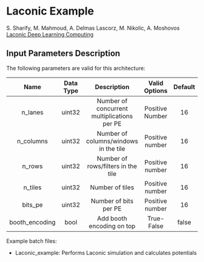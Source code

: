 # Laconic Example

S. Sharify, M. Mahmoud, A. Delmas Lascorz, M. Nikolic, A. Moshovos 
[Laconic Deep Learning Computing](https://dl.acm.org/citation.cfm?id=3322255)
   
## Input Parameters Description   

The following parameters are valid for this architecture:

| Name | Data Type | Description | Valid Options | Default |
|:---:|:---:|:---:|:---:|:---:|
| n_lanes | uint32 | Number of concurrent multiplications per PE | Positive Number | 16 |
| n_columns | uint32 | Number of columns/windows in the tile | Positive number | 16 |
| n_rows | uint32 | Number of rows/filters in the tile | Positive number | 16 |
| n_tiles | uint32 | Number of tiles | Positive number | 16 |
| bits_pe | uint32 | Number of bits per PE | Positive number | 16 |
| booth_encoding | bool | Add booth encoding on top | True-False | false |

Example batch files:

*   Laconic_example: Performs Laconic simulation and calculates potentials 